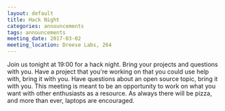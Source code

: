 ```yaml
---
layout: default
title: Hack Night
categories: announcements
tags: announcements
meeting_date: 2017-03-02
meeting_location: Dreese Labs, 264
---
```


<!-- INSERT TEXT HERE -->

Join us tonight at 19:00 for a hack night. Bring your projects and questions with you. Have a project that you're working on that you could use help with, bring it with you. Have questions about an open source topic, bring it with you. This meeting is meant to be an opportunity to work on what you want with other enthusiasts as a resource. As always there will be pizza, and more than ever, laptops are encouraged.

<!-- generated by _helpers/newPost.rb -->
